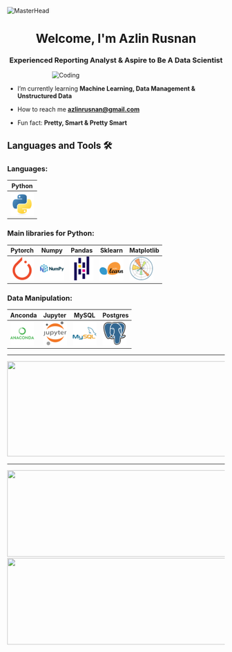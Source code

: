 ![MasterHead](https://user-images.githubusercontent.com/31812582/118072005-93d46980-b3c6-11eb-9afd-629b4f706a56.gif)
<h1 align="center">Welcome, I'm Azlin Rusnan</h1>
<h3 align="center">Experienced Reporting Analyst & Aspire to Be A Data Scientist</h3>
<img align="right" alt="Coding" width="400" src="https://user-images.githubusercontent.com/125878564/258871853-20e24ac8-354d-4ec0-8f25-ef158aec9420.gif">



<p align="left"> <a href="https://twitter.com/" target="blank"><img src="https://img.shields.io/twitter/follow/?logo=twitter&style=for-the-badge" alt="" /></a> </p>

- I’m currently learning **Machine Learning, Data Management & Unstructured Data** 

- How to reach me **azlinrusnan@gmail.com**

- Fun fact: **Pretty, Smart & Pretty Smart**

## Languages and Tools 🛠️
<div>

### Languages:
| Python |
|----------|
|  <img src="https://github.com/devicons/devicon/blob/master/icons/python/python-original.svg" title="Python"  alt="Python" width="55" height="55"/> |

### Main libraries for Python:
| Pytorch | Numpy | Pandas | Sklearn | Matplotlib |
|----------|----------|----------|----------|----------|
|  <img src="https://github.com/devicons/devicon/blob/master/icons/pytorch/pytorch-original.svg" title="Pytorch"  alt="Pytorch" width="55" height="55"/>|  <img src="https://github.com/devicons/devicon/blob/master/icons/numpy/numpy-original-wordmark.svg" title="Numpy" alt="Numpy" width="55" height="55"/>|  <img src="https://github.com/devicons/devicon/blob/master/icons/pandas/pandas-original.svg" title="Pandas" alt="Pandas" width="55" height="55"/>|  <img src="https://github.com/devicons/devicon/blob/master/icons/scikitlearn/scikitlearn-original.svg" title="sklearn" alt="sklearn" width="55" height="55"/>|  <img src="https://github.com/devicons/devicon/blob/master/icons/matplotlib/matplotlib-original.svg" title="mpl" alt="mpl" width="55" height="55"/>| <img src="https://github.com/devicons/devicon/blob/master/icons/opencv/opencv-original.svg" title="mpl" alt="mpl" width="55" height="55"/>|

### Data Manipulation:
| Anconda | Jupyter |  MySQL | Postgres | 
|----------|----------|----------|----------|
|<img src="https://github.com/devicons/devicon/blob/master/icons/anaconda/anaconda-original-wordmark.svg" title="Anaconda" alt="Conda" width="55" height="55"/>|<img src="https://github.com/devicons/devicon/blob/master/icons/jupyter/jupyter-original-wordmark.svg" title="Jupiter" alt="Jupiter" width="55" height="55"/>|<img src="https://github.com/devicons/devicon/blob/master/icons/mysql/mysql-original-wordmark.svg" title="MySQL" alt="MySQL" width="55" height="55"/>|<img src="https://github.com/devicons/devicon/blob/master/icons/postgresql/postgresql-original.svg" title="pg" alt="pg" width="55" height="55"/>|<img 

</div>


---

  
<p align="left">
  <img width="750" height="220" src="https://streak-stats.demolab.com?user=azlinrusnan&theme=buefy&hide_border=false&border_radius=5&card_width=800">
</p>


---

<p align="left">
  <img width="750" height="200" src="https://github-readme-stats.vercel.app/api?username=azlinrusnan&show_icons=true&theme=buefy&hide_border=false&border_radius=5&card_width=800">
  
  <img width="750" height="200" src="https://github-readme-stats.vercel.app/api/top-langs/?username=azlinrusnan&size_weight=0.15&count_weight=0.5&layout=compact&theme=buefy&hide_border=false&border_radius=5&card_width=800">
</p>
 


<div id="header" align="left">
  <img src="https://komarev.com/ghpvc/?username=azlinrusnan&style=for-the-badge&color=orange" alt=""/>
</div>
